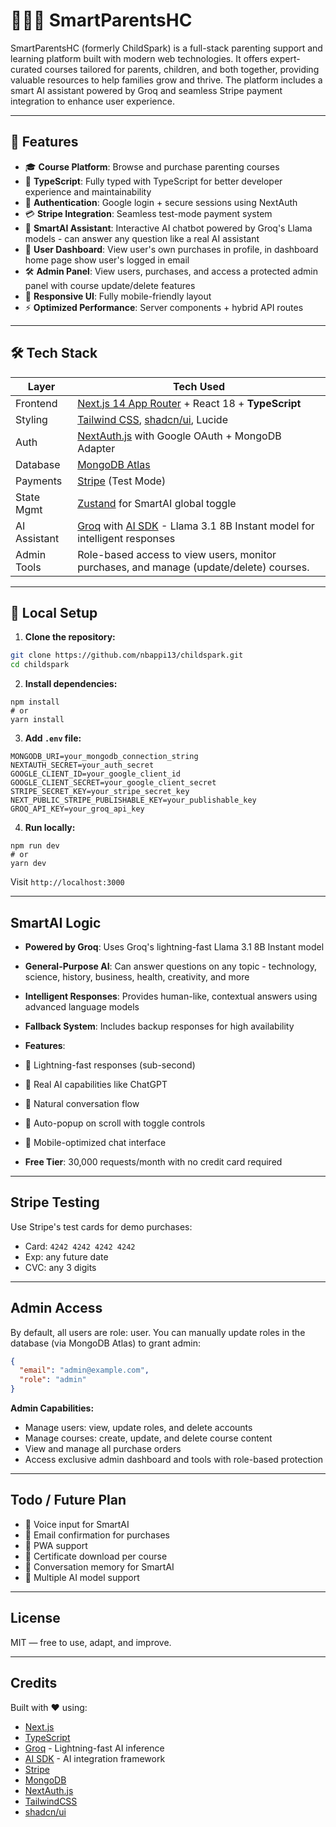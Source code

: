 
# 👨‍👩‍👧 SmartParentsHC

SmartParentsHC (formerly ChildSpark) is a full-stack parenting support and learning platform built with modern web technologies. It offers expert-curated courses tailored for parents, children, and both together, providing valuable resources to help families grow and thrive. The platform includes a smart AI assistant powered by Groq and seamless Stripe payment integration to enhance user experience.

---

## 🚀 Features

- 🎓 **Course Platform**: Browse and purchase parenting courses
- 🔷 **TypeScript**: Fully typed with TypeScript for better developer experience and maintainability
- 🔐 **Authentication**: Google login + secure sessions using NextAuth
- 💳 **Stripe Integration**: Seamless test-mode payment system
- 🤖 **SmartAI Assistant**: Interactive AI chatbot powered by Groq's Llama models - can answer any question like a real AI assistant
- 📄 **User Dashboard**: View user's own purchases in profile, in dashboard home page show user's logged in email
- 🛠️ **Admin Panel**: View users, purchases, and access a protected admin panel with course update/delete features
- 📱 **Responsive UI**: Fully mobile-friendly layout
- ⚡ **Optimized Performance**: Server components + hybrid API routes

---

## 🛠 Tech Stack

| Layer         | Tech Used                                                                 |
|---------------|---------------------------------------------------------------------------|
| Frontend      | [Next.js 14 App Router](https://nextjs.org/docs) + React 18 + **TypeScript**               |
| Styling       | [Tailwind CSS](https://tailwindcss.com/), [shadcn/ui](https://ui.shadcn.com/), Lucide |
| Auth          | [NextAuth.js](https://next-auth.js.org/) with Google OAuth + MongoDB Adapter |
| Database      | [MongoDB Atlas](https://www.mongodb.com/cloud/atlas)                      |
| Payments      | [Stripe](https://stripe.com/) (Test Mode)                                 |
| State Mgmt    | [Zustand](https://github.com/pmndrs/zustand) for SmartAI global toggle    |
| AI Assistant  | [Groq](https://groq.com/) with [AI SDK](https://sdk.vercel.ai/) - Llama 3.1 8B Instant model for intelligent responses   |
| Admin Tools   | Role-based access to view users, monitor purchases, and manage (update/delete) courses.        |

---

## 🧪 Local Setup

1. **Clone the repository:**
```bash
git clone https://github.com/nbappi13/childspark.git
cd childspark
```

2. **Install dependencies:**


```shellscript
npm install
# or
yarn install
```

3. **Add `.env` file:**


```plaintext
MONGODB_URI=your_mongodb_connection_string
NEXTAUTH_SECRET=your_auth_secret
GOOGLE_CLIENT_ID=your_google_client_id
GOOGLE_CLIENT_SECRET=your_google_client_secret
STRIPE_SECRET_KEY=your_stripe_secret_key
NEXT_PUBLIC_STRIPE_PUBLISHABLE_KEY=your_publishable_key
GROQ_API_KEY=your_groq_api_key
```

4. **Run locally:**


```shellscript
npm run dev
# or
yarn dev
```

Visit `http://localhost:3000`

---

## SmartAI Logic

- **Powered by Groq**: Uses Groq's lightning-fast Llama 3.1 8B Instant model
- **General-Purpose AI**: Can answer questions on any topic - technology, science, history, business, health, creativity, and more
- **Intelligent Responses**: Provides human-like, contextual answers using advanced language models
- **Fallback System**: Includes backup responses for high availability
- **Features**:

- 🚀 Lightning-fast responses (sub-second)
- 🧠 Real AI capabilities like ChatGPT
- 💬 Natural conversation flow
- 🔄 Auto-popup on scroll with toggle controls
- 📱 Mobile-optimized chat interface



- **Free Tier**: 30,000 requests/month with no credit card required


---

## Stripe Testing

Use Stripe's test cards for demo purchases:

- Card: `4242 4242 4242 4242`
- Exp: any future date
- CVC: any 3 digits


---

## Admin Access

By default, all users are role: user. You can manually update roles in the database (via MongoDB Atlas) to grant admin:

```json
{
  "email": "admin@example.com",
  "role": "admin"
}
```

**Admin Capabilities:**

- Manage users: view, update roles, and delete accounts
- Manage courses: create, update, and delete course content
- View and manage all purchase orders
- Access exclusive admin dashboard and tools with role-based protection


---

## Todo / Future Plan

- 🎤 Voice input for SmartAI
- 📧 Email confirmation for purchases
- 📱 PWA support
- 📂 Certificate download per course
- 🧠 Conversation memory for SmartAI
- 🔄 Multiple AI model support


---

## License

MIT — free to use, adapt, and improve.

---

## Credits

Built with ❤️ using:

- [Next.js](https://nextjs.org/)
- [TypeScript](https://www.typescriptlang.org/)
- [Groq](https://groq.com/) - Lightning-fast AI inference
- [AI SDK](https://sdk.vercel.ai/) - AI integration framework
- [Stripe](https://stripe.com/)
- [MongoDB](https://mongodb.com/)
- [NextAuth.js](https://next-auth.js.org/)
- [TailwindCSS](https://tailwindcss.com/)
- [shadcn/ui](https://ui.shadcn.com/)


